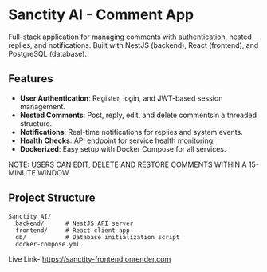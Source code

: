 # Sanctity AI - Comment App

Full-stack application for managing comments with authentication, nested replies, and notifications. Built with NestJS (backend), React (frontend), and PostgreSQL (database).

## Features

- **User Authentication**: Register, login, and JWT-based session management.
- **Nested Comments**: Post, reply, edit, and delete commentsin a threaded structure.
- **Notifications**: Real-time notifications for replies and system events.
- **Health Checks**: API endpoint for service health monitoring.
- **Dockerized**: Easy setup with Docker Compose for all services.

NOTE: USERS CAN EDIT, DELETE AND RESTORE COMMENTS WITHIN A 15-MINUTE WINDOW

## Project Structure

```
Sanctity AI/
  backend/      # NestJS API server
  frontend/     # React client app
  db/           # Database initialization script
  docker-compose.yml
```


Live Link- https://sanctity-frontend.onrender.com
